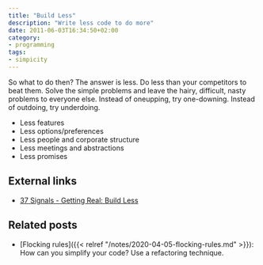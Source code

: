 ```yaml
---
title: "Build Less"
description: "Write less code to do more"
date: 2011-06-03T16:34:50+02:00
category:
- programming
tags:
- simpicity
---
```

So what to do then? The answer is less. Do less than your competitors to beat them. Solve the simple problems and leave the hairy, difficult, nasty problems to everyone else. Instead of oneupping, try one-downing. Instead of outdoing, try underdoing.

* Less features
* Less options/preferences
* Less people and corporate structure
* Less meetings and abstractions
* Less promises

## External links

* [37 Signals - Getting Real: Build Less](https://basecamp.com/books/getting-real)

## Related posts

* [Flocking rules]({{< relref "/notes/2020-04-05-flocking-rules.md" >}}): How can you simplify your code? Use a refactoring technique.
